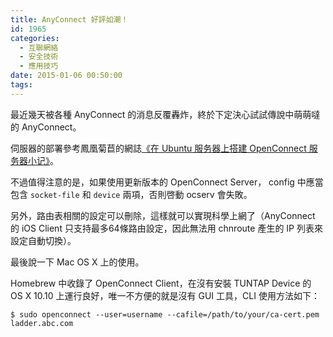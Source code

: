 ```yaml
---
title: AnyConnect 好評如潮！
id: 1965
categories:
  - 互聯網絡
  - 安全技術
  - 應用技巧
date: 2015-01-06 00:50:00
tags:
---
```


<!--markdown-->最近幾天被各種 AnyConnect 的消息反覆轟炸，終於下定決心試試傳說中萌萌噠的 AnyConnect。

伺服器的部署參考鳳凰菊苣的網誌[《在 Ubuntu 服务器上搭建 OpenConnect 服务器小记》](https://blog.phoenixlzx.com/2014/07/21/setup-openconnect-server-on-ubuntu/)。

不過值得注意的是，如果使用更新版本的 OpenConnect Server， config 中應當包含 `socket-file` 和 `device` 兩項，否則啓動 ocserv 會失敗。

另外，路由表相關的設定可以刪除，這樣就可以實現科學上網了（AnyConnect 的 iOS Client 只支持最多64條路由設定，因此無法用 chnroute 產生的 IP 列表來設定自動切換）。

最後說一下 Mac OS X 上的使用。

Homebrew 中收錄了 OpenConnect Client，在沒有安裝 TUNTAP Device 的 OS X 10.10 上運行良好，唯一不方便的就是沒有 GUI 工具，CLI 使用方法如下：

```
$ sudo openconnect --user=username --cafile=/path/to/your/ca-cert.pem ladder.abc.com
```